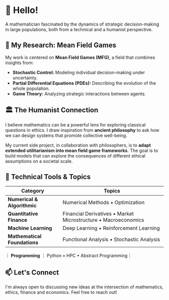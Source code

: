 # 👋 Hello! 

A mathematician fascinated by the dynamics of strategic decision-making in large populations, both from a technical and a humanist perspective.


## 🔭 My Research: Mean Field Games

My work is centered on **Mean Field Games (MFG)**, a field that combines insights from:
* **Stochastic Control:** Modeling individual decision-making under uncertainty.
* **Partial Differential Equations (PDEs):** Describing the evolution of the whole population.
* **Game Theory:** Analyzing strategic interactions between agents.

## 🏛️ The Humanist Connection

I believe mathematics can be a powerful lens for exploring classical questions in ethics. I draw inspiration from **ancient philosophy** to ask how we can design systems that promote collective well-being.

My current side project, in collaboration with philosophers, is to **adapt extended utilitarianism into mean field game frameworks**. The goal is to build models that can explore the consequences of different ethical assumptions on a societal scale.

## 🧠 Technical Tools & Topics

| Category                  | Topics                                                              |
| ------------------------- | ------------------------------------------------------------------- |
| **Numerical & Algorithmic** | Numerical Methods • Optimization                                    |
| **Quantitative Finance** | Financial Derivatives • Market Microstructure • Macroeconomics      |
| **Machine Learning** | Deep Learning • Reinforcement Learning                              |
| **Mathematical Foundations**| Functional Analysis • Stochastic Analysis                           |
｜   **Programming** ｜ Python • HPC • Abstract Programming｜






## 📫 Let's Connect

I'm always open to discussing new ideas at the intersection of mathematics, ethics, finance and economics. Feel free to reach out!

